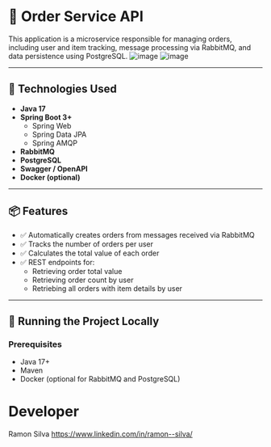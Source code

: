 # 🧾 Order Service API

This application is a microservice responsible for managing orders, including user and item tracking, message processing via RabbitMQ, and data persistence using PostgreSQL.
![image](https://github.com/user-attachments/assets/33d3b620-aa1e-4b57-94f9-e80c560c513d)
![image](https://github.com/user-attachments/assets/2c03a70f-747f-4e1d-80c3-761c6b09396a)



---

## 🔧 Technologies Used

- **Java 17**
- **Spring Boot 3+**
  - Spring Web
  - Spring Data JPA
  - Spring AMQP
- **RabbitMQ**
- **PostgreSQL**
- **Swagger / OpenAPI**
- **Docker (optional)**

---

## 📦 Features

- ✅ Automatically creates orders from messages received via RabbitMQ
- ✅ Tracks the number of orders per user
- ✅ Calculates the total value of each order
- ✅ REST endpoints for:
  - Retrieving order total value
  - Retrieving order count by user
  - Retriebing  all orders with item details by user

---

## 🚀 Running the Project Locally

### Prerequisites

- Java 17+
- Maven
- Docker (optional for RabbitMQ and PostgreSQL)

# Developer
Ramon Silva
https://www.linkedin.com/in/ramon--silva/

